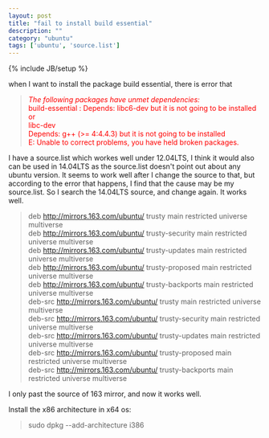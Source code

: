 ```yaml
---
layout: post
title: "fail to install build essential"
description: ""
category: "ubuntu"
tags: ['ubuntu', 'source.list']
---
```

{% include JB/setup %}

when I want to install the package build essential, there is error that

><font color="red">*The following packages have unmet dependencies:*     
> build-essential : Depends: libc6-dev but it is not going to be installed or        
>                            libc-dev        
>                   Depends: g++ (>= 4:4.4.3) but it is not going to be installed         
> E: Unable to correct problems, you have held broken packages.</font>      

I have a source.list which workes well under 12.04LTS, I think it would also can be used in 14.04LTS as the source.list doesn't point
out about any ubuntu version. It seems to work well after I change the source to that, but according to the error that happens, I find that the cause
may be my source.list. So I search the 14.04LTS source, and change again. It works well.

>deb http://mirrors.163.com/ubuntu/ trusty main restricted universe multiverse    
deb http://mirrors.163.com/ubuntu/ trusty-security main restricted universe multiverse  
deb http://mirrors.163.com/ubuntu/ trusty-updates main restricted universe multiverse  
deb http://mirrors.163.com/ubuntu/ trusty-proposed main restricted universe multiverse  
deb http://mirrors.163.com/ubuntu/ trusty-backports main restricted universe multiverse  
deb-src http://mirrors.163.com/ubuntu/ trusty main restricted universe multiverse  
deb-src http://mirrors.163.com/ubuntu/ trusty-security main restricted universe multiverse      
deb-src http://mirrors.163.com/ubuntu/ trusty-updates main restricted universe multiverse      
deb-src http://mirrors.163.com/ubuntu/ trusty-proposed main restricted universe multiverse     
deb-src http://mirrors.163.com/ubuntu/ trusty-backports main restricted universe multiverse     

I only past the source of 163 mirror, and now it works well.

Install the x86 architecture in x64 os:  
> sudo dpkg --add-architecture i386
